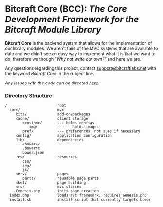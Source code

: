# Bitcraft Core (BCC): *The Core Development Framework for the Bitcraft Module Library*

**Bitcraft Core** is the backend system that allows for the implementation of our library modules. We aren't fans of the MVC systems that are available to date and we didn't see an easy way to implement what it is that we want to do, therefore we though *"Why not write our own?"* and here we are.

Any questions regarding this project, contact [support@bitcraftlabs.net](mailto:support@bitcraftlabs.net) with the keyword *Bitcraft Core* in the subject line.

*Any issues with the code can be directed [here](https://github.com/joshuanasiatka/Bitcraft-Core/issues).*

### Directory Structure
```
/                       root
  core/                 mvc
     bits/              add-on/packages
     cache/             client storage
        <custom>/       --- holds configs
           img/         ------ holds images
        pref/           --- preferences; not sure if necessary
     config/            application configuration
     lib/               dependencies
	    <bower>/
        .bowerrc
        bower.json
     res/               resources
        css/
        img/
        js/
     serv/              pages
        parts/          reusable page parts
     skel/              page building
     src/               mvc classes
     Genesis.php        inits page creation
  index.php             loads mvc framework; requires Genesis.php
  install.sh            install script that currently targets bower

```
